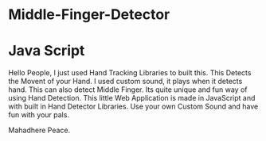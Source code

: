 # Middle-Finger-Detector 
# Java Script
Hello People, I just used Hand Tracking Libraries to built this. This Detects the Movent of your Hand. I used custom sound, it plays when it detects hand. This can also detect Middle Finger. Its quite unique and fun way of using Hand Detection. This little Web Application is made in JavaScript and with built in Hand Detector Libraries.
Use your own Custom Sound and have fun with your pals.

Mahadhere
Peace.
